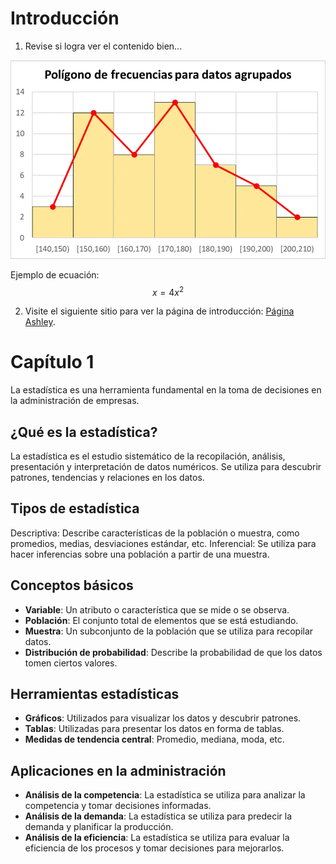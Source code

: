 # Introducción
1. Revise si logra ver el contenido bien...

![](/imagenes/poligono_frecuencias_agrupados.webp)

Ejemplo de ecuación:
$$\begin{equation}
x=4x^2
\end{equation}$$

2. Visite el siguiente sitio para ver la página de introducción: [Página Ashley](https://github.com/arnoldae9/Ashley).

# Capítulo 1
La estadística es una herramienta fundamental en la toma de decisiones en la administración de empresas.

## ¿Qué es la estadística?
La estadística es el estudio sistemático de la recopilación, análisis, presentación y interpretación de datos numéricos. Se utiliza para descubrir patrones, tendencias y relaciones en los datos.

## Tipos de estadística
Descriptiva: Describe características de la población o muestra, como promedios, medias, desviaciones estándar, etc.
Inferencial: Se utiliza para hacer inferencias sobre una población a partir de una muestra.

## Conceptos básicos
- **Variable**: Un atributo o característica que se mide o se observa.
- **Población**: El conjunto total de elementos que se está estudiando.
- **Muestra**: Un subconjunto de la población que se utiliza para recopilar datos.
- **Distribución de probabilidad**: Describe la probabilidad de que los datos tomen ciertos valores.

## Herramientas estadísticas
- **Gráficos**: Utilizados para visualizar los datos y descubrir patrones.
- **Tablas**: Utilizadas para presentar los datos en forma de tablas.
- **Medidas de tendencia central**: Promedio, mediana, moda, etc.

## Aplicaciones en la administración
- **Análisis de la competencia**: La estadística se utiliza para analizar la competencia y tomar decisiones informadas.
- **Análisis de la demanda**: La estadística se utiliza para predecir la demanda y planificar la producción.
- **Análisis de la eficiencia**: La estadística se utiliza para evaluar la eficiencia de los procesos y tomar decisiones para mejorarlos.




